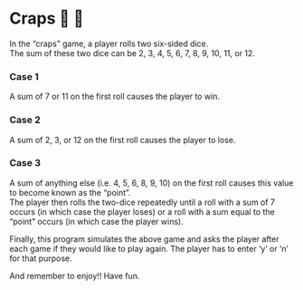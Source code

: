# Craps :game_die: :game_die:

In the “craps” game, a player rolls two six-sided dice.  
The sum of these two dice can be 2, 3, 4, 5, 6, 7, 8, 9, 10, 11, or 12.  

### Case 1
A sum of 7 or 11 on the first roll causes the player to win.  

### Case 2
A sum of 2, 3, or 12 on the first roll causes the player to lose.  

### Case 3
A sum of anything else (i.e. 4, 5, 6, 8, 9, 10) on the first roll causes this value to become known as the “point”.  
The player then rolls the two-dice repeatedly until a roll with a sum of 7 occurs (in which case the player loses) or a roll with a sum equal to the “point” occurs (in which case the player wins).


Finally, this program simulates the above game and asks the player after each game if they would like to play again. The player has to enter ‘y’ or ‘n’ for that purpose.

And remember to enjoy!! Have fun.